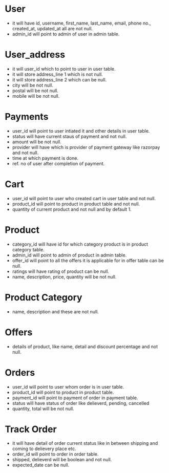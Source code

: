 # User

- it will have id, username, first_name, last_name, email, phone no., created_at, updated_at all are not null.
- admin_id will point to admin of user in admin table.

# User_address

- it will user_id which to point to user in user table.
- it will store address_line 1 which is not null.
- it will store address_line 2 which can be null.
- city will be not null.
- postal will be not null.
- mobile will be not null.

# Payments

- user_id will point to user intiated it and other details in user table.
- status will have current staus of payment and not null.
- amount will be not null.
- provider will have which is provider of payment gateway like razorpay and not null.
- time at which payment is done.
- ref. no of user after completion of payment.

# Cart

- user_id will point to user who created cart in user table and not null.
- product_id will point to product in product table and not null.
- quantity of current product and not null and by default 1.

# Product

- category_id will have id for which category product is in product category table.
- admin_id will point to admin of product in admin table.
- offer_id will point to all the offers it is applicable for in offer table can be null.
- ratings will have rating of product can be null.
- name, description, price, quantity will be not null.

# Product Category

- name, description and these are not null.

# Offers

- details of product, like name, detail and discount percentage and not null.

# Orders

- user_id will point to user whom order is in user table.
- product_id will point to product in product table.
- payment_id will point to payment of order in payment table.
- status will have status of order like delieverd, pending, cancelled
- quantity, total will be not null.

# Track Order

- it will have detail of order current status like in between shipping and coming to delievery place etc.
- order_id will point to order in order table.
- shipped, delieverd will be boolean and not null.
- expected_date can be null.
